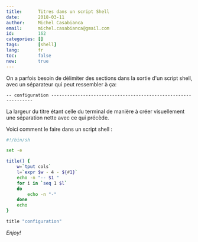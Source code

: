 ```yaml
---
title:      Titres dans un script Shell
date:       2018-03-11
author:     Michel Casabianca
email:      michel.casabianca@gmail.com
id:         162
categories: []
tags:       [shell]
lang:       fr
toc:        false
new:        true
---
```


On a parfois besoin de délimiter des sections dans la sortie d'un script shell, avec un séparateur qui peut ressembler à ça:

```shell
-- configuration ---------------------------------------------------------------
```

La largeur du titre étant celle du terminal de manière à créer visuellement une séparation nette avec ce qui précède.

<!--more-->

Voici comment le faire dans un script shell :

```bash
#!/bin/sh

set -e

title() {
    w=`tput cols`
    l=`expr $w - 4 - ${#1}`
    echo -n "-- $1 "
    for i in `seq 1 $l`
    do
        echo -n "-"
    done
    echo
}

title "configuration"
```

*Enjoy!*
